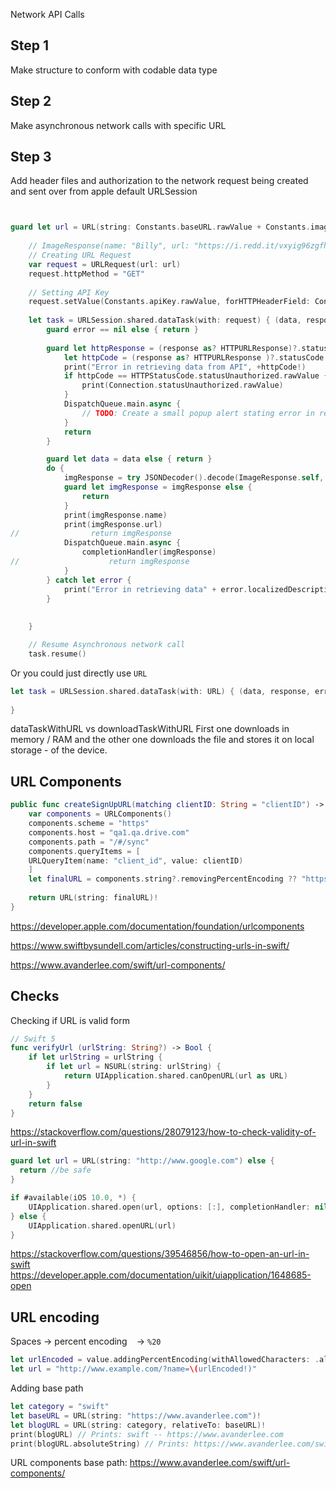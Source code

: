 Network API Calls



## Step 1

Make structure to conform with codable data type


## Step 2
Make asynchronous network calls with specific URL

## Step 3
Add header files and authorization to the network request being created and sent over from apple default URLSession



```swift


guard let url = URL(string: Constants.baseURL.rawValue + Constants.image.rawValue + value) else { return  }
        
	// ImageResponse(name: "Billy", url: "https://i.redd.it/vxyig96zgfh61.png", type: "png", width: 400, height: 400)
	// Creating URL Request
	var request = URLRequest(url: url)
	request.httpMethod = "GET"
	
	// Setting API Key
	request.setValue(Constants.apiKey.rawValue, forHTTPHeaderField: Constants.apiHeader.rawValue)
	
	let task = URLSession.shared.dataTask(with: request) { (data, response, error) in
		guard error == nil else { return }
		
		guard let httpResponse = (response as? HTTPURLResponse)?.statusCode, httpResponse == HTTPStatusCode.statusSuccess.rawValue else {
			let httpCode = (response as? HTTPURLResponse )?.statusCode
			print("Error in retrieving data from API", +httpCode!)
			if httpCode == HTTPStatusCode.statusUnauthorized.rawValue {
				print(Connection.statusUnauthorized.rawValue)
			}
			DispatchQueue.main.async {
				// TODO: Create a small popup alert stating error in retrieving data so the user is informed with the process.
			}
			return
		}

		guard let data = data else { return }
		do {
			imgResponse = try JSONDecoder().decode(ImageResponse.self, from: data)
			guard let imgResponse = imgResponse else {
				return
			}
			print(imgResponse.name)
			print(imgResponse.url)
//                return imgResponse
			DispatchQueue.main.async {
				completionHandler(imgResponse)
//                    return imgResponse
			}
		} catch let error {
			print("Error in retrieving data" + error.localizedDescription)
		}
		
		
	}

	// Resume Asynchronous network call
	task.resume()
```


Or you could just directly use `URL`

```swift
let task = URLSession.shared.dataTask(with: URL) { (data, response, error) in 
												  
}
```

dataTaskWithURL vs downloadTaskWithURL
First one downloads in memory / RAM and the other one downloads the file and stores it on local storage - of the device.
## URL Components

```swift
public func createSignUpURL(matching clientID: String = "clientID") -> URL {
	var components = URLComponents()
	components.scheme = "https"
	components.host = "qa1.qa.drive.com"
	components.path = "/#/sync"
	components.queryItems = [
	URLQueryItem(name: "client_id", value: clientID)
	]
	let finalURL = components.string?.removingPercentEncoding ?? "https://qa1.qa.drive.com/#/sync?client_id=clientID"
	
	return URL(string: finalURL)!
}
```


https://developer.apple.com/documentation/foundation/urlcomponents

https://www.swiftbysundell.com/articles/constructing-urls-in-swift/

https://www.avanderlee.com/swift/url-components/



## Checks

Checking if URL is valid form

```swift
// Swift 5
func verifyUrl (urlString: String?) -> Bool {
    if let urlString = urlString {
        if let url = NSURL(string: urlString) {
            return UIApplication.shared.canOpenURL(url as URL)
        }
    }
    return false
}
```

https://stackoverflow.com/questions/28079123/how-to-check-validity-of-url-in-swift

```swift
guard let url = URL(string: "http://www.google.com") else {
  return //be safe
}

if #available(iOS 10.0, *) {
    UIApplication.shared.open(url, options: [:], completionHandler: nil)
} else {
    UIApplication.shared.openURL(url)
}
```

https://stackoverflow.com/questions/39546856/how-to-open-an-url-in-swift
https://developer.apple.com/documentation/uikit/uiapplication/1648685-open


## URL encoding

Spaces -> percent encoding ` ` -> `%20`
```swift
let urlEncoded = value.addingPercentEncoding(withAllowedCharacters: .alphanumerics)
let url = "http://www.example.com/?name=\(urlEncoded!)"
```

Adding base path 

```swift
let category = "swift"
let baseURL = URL(string: "https://www.avanderlee.com")!
let blogURL = URL(string: category, relativeTo: baseURL)!
print(blogURL) // Prints: swift -- https://www.avanderlee.com
print(blogURL.absoluteString) // Prints: https://www.avanderlee.com/swift
```

URL components base path: https://www.avanderlee.com/swift/url-components/


